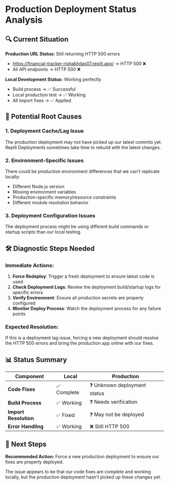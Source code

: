 # Production Deployment Status Analysis

## 🔍 Current Situation

**Production URL Status:** Still returning HTTP 500 errors
- https://financial-tracker-rishabhdas07.replit.app/ → HTTP 500 ❌
- All API endpoints → HTTP 500 ❌

**Local Development Status:** Working perfectly
- Build process → ✅ Successful
- Local production test → ✅ Working
- All import fixes → ✅ Applied

## 🤔 Potential Root Causes

### 1. Deployment Cache/Lag Issue
The production deployment may not have picked up our latest commits yet. Replit Deployments sometimes take time to rebuild with the latest changes.

### 2. Environment-Specific Issues
There could be production environment differences that we can't replicate locally:
- Different Node.js version
- Missing environment variables
- Production-specific memory/resource constraints
- Different module resolution behavior

### 3. Deployment Configuration Issues
The deployment process might be using different build commands or startup scripts than our local testing.

## 🛠️ Diagnostic Steps Needed

### Immediate Actions:
1. **Force Redeploy**: Trigger a fresh deployment to ensure latest code is used
2. **Check Deployment Logs**: Review the deployment build/startup logs for specific errors
3. **Verify Environment**: Ensure all production secrets are properly configured
4. **Monitor Deploy Process**: Watch the deployment process for any failure points

### Expected Resolution:
If this is a deployment lag issue, forcing a new deployment should resolve the HTTP 500 errors and bring the production app online with our fixes.

## 📊 Status Summary

| Component | Local | Production |
|-----------|-------|------------|
| **Code Fixes** | ✅ Complete | ❓ Unknown deployment status |
| **Build Process** | ✅ Working | ❓ Needs verification |
| **Import Resolution** | ✅ Fixed | ❓ May not be deployed |
| **Error Handling** | ✅ Working | ❌ Still HTTP 500 |

## 🎯 Next Steps

**Recommended Action:** Force a new production deployment to ensure our fixes are properly deployed.

The issue appears to be that our code fixes are complete and working locally, but the production deployment hasn't picked up these changes yet.